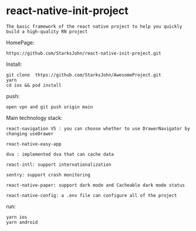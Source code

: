 # react-native-init-project

    The basic framework of the react native project to help you quickly build a high-quality RN project

HomePage:  
    
    https://github.com/StarksJohn/react-native-init-project.git

Install:

    git clone  thtps://github.com/StarksJohn/AwesomeProject.git
    yarn
    cd ios && pod install

push: 

    open vpn and git push origin main

Main technology stack:

    react-navigation V5 : you can choose whether to use DrawerNavigator by changing useDrawer

    react-native-easy-app

    dva : implemented dva that can cache data

    react-intl: support internationalization

    sentry: support crash monitoring

    react-native-paper: support dark mode and Cacheable dark mode status

    react-native-config: a .env file can configure all of the project
    
run: 

    yarn ios
    yarn android



    



